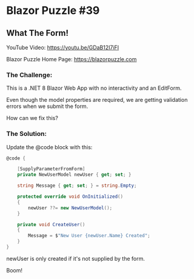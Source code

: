 # Blazor Puzzle #39

## What The Form!

YouTube Video: https://youtu.be/GDaB12I7iFI

Blazor Puzzle Home Page: https://blazorpuzzle.com

### The Challenge:

This is a .NET 8 Blazor Web App with no interactivity and an EditForm. 

Even though the model properties are required, we are getting validation errors when we submit the form.

How can we fix this?

### The Solution:

Update the @code block with this:

```c#
@code {

    [SupplyParameterFromForm]
    private NewUserModel newUser { get; set; }

    string Message { get; set; } = string.Empty;

    protected override void OnInitialized()
    {
        newUser ??= new NewUserModel();
    }

    private void CreateUser()
    {
        Message = $"New User {newUser.Name} Created";
    }
}
```

newUser is only created if it's not supplied by the form. 

Boom!